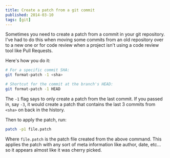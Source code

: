 ```yaml
---
title: Create a patch from a git commit
published: 2014-03-10
tags: [git]
---
```


Sometimes you need to create a patch from a commit in your git repository. I've had to do this when moving some commits from an old repository over to a new one or for code review when a project isn't using a code review tool like Pull Requests.

Here's how you do it:

```bash
# For a specific commit SHA:
git format-patch -1 <sha>

# Shortcut for the commit at the branch's HEAD:
git format-patch -1 HEAD
```

The `-1` flag says to only create a patch from the last commit. If you passed in, say `-3`, it would create a patch that contains the last 3 commits from `<sha>` on back in the history.

Then to apply the patch, run:

```bash
patch -p1 file.patch
```

Where `file.patch` is the patch file created from the above command. This applies the patch with any sort of meta information like author, date, etc... so it appears almost like it was cherry picked.
